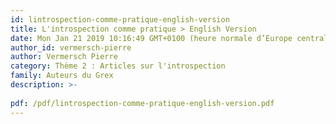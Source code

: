 ```yaml
---
id: lintrospection-comme-pratique-english-version
title: L'introspection comme pratique > English Version
date: Mon Jan 21 2019 10:16:49 GMT+0100 (heure normale d’Europe centrale)
author_id: vermersch-pierre
author: Vermersch Pierre
category: Thème 2 : Articles sur l'introspection
family: Auteurs du Grex
description: >-
 
pdf: /pdf/lintrospection-comme-pratique-english-version.pdf
---
```

